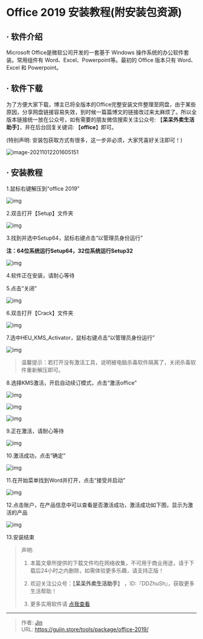 # Office 2019 安装教程(附安装包资源)



## · 软件介绍

Microsoft Office是微软公司开发的一套基于 Windows 操作系统的办公软件套装。常用组件有 Word、Excel、Powerpoint等。最初的 Office 版本只有 Word、Excel 和 Powerpoint。

## · 软件下载

为了方便大家下载，博主已将全版本的Office完整安装文件整理至网盘，由于某些原因，分享网盘链接容易失效，到时候一篇篇博文的链接改过来太麻烦了。所以全版本链接统一放在公众号，如有需要的朋友微信搜索关注公众号: 【**呆呆外卖生活助手**】，并在后台回复关键词: 【**office**】即可。

(特别声明: 安装包获取方式有很多，这一步非必须，大家凭喜好关注即可！)

![image-20211012201605151](https://img.gujin.store/img/image-20211012201605151.png)

## · 安装教程

1.鼠标右键解压到“office 2019”

![img](https://img.gujin.store/img/v2-0bd9512093dbe5b7c215d133e22e1a95_720w.png)

2.双击打开【Setup】文件夹

![img](https://img.gujin.store/img/v2-3d3ed4b14dbed648daee77a0828bb592_720w.png)



3.找到并选中Setup64，鼠标右键点击“以管理员身份运行”

**注：64位系统运行Setup64，32位系统运行Setup32**

![img](https://img.gujin.store/img/v2-e384f932ab2f11814126820a7325d5b1_720w.png)

4.软件正在安装，请耐心等待

5.点击“关闭”

![img](https://img.gujin.store/img/v2-6c9e48039c632a09fbc0671833f653fb_720w.png)

6.双击打开【Crack】文件夹

![img](https://img.gujin.store/img/v2-307e08ddd41f76263646b9308be2ca74_720w.png)



7.选中HEU_KMS_Activator，鼠标右键点击“以管理员身份运行”

![img](https://img.gujin.store/img/v2-5d96e433bb14d6d4383013533476ac10_720w.png)

> 温馨提示：若打开没有激活工具，说明被电脑杀毒软件隔离了，关闭杀毒软件重新解压即可。

8.选择KMS激活，开启自动续订模式，点击“激活office”

![img](https://img.gujin.store/img/v2-4ac2155faffd8fa0b7e6a7de726aaa90_720w.png)

![img](https://img.gujin.store/img/v2-1deb098b77fe6e2105db884ae3842542_720w.png)

![img](https://img.gujin.store/img/v2-8e4d5c050e0c30e9cf937c239f3a511a_720w.png)

9.正在激活，请耐心等待

![img](https://img.gujin.store/img/v2-fcc148d99dd436860d6488cc387054a2_720w.png)

10.激活成功，点击“确定”

![img](https://img.gujin.store/img/v2-e5708c31a121aa953a91c801d41c0bf9_720w.png)

11.在开始菜单找到Word并打开，点击“接受并启动”

![img](https://img.gujin.store/img/v2-2ff9d667d682f2976ed64ffd589e977c_720w.png)

12.点击账户，在产品信息中可以查看是否激活成功，激活成功如下图，显示为激活的产品

![img](https://img.gujin.store/img/v2-06bdca19497fbff8d83d2f4315953fb2_720w.png)

13.安装结束





> 声明: 
>
> 1. 本篇文章所提供的下载文件均在网络收集，不可用于商业用途，请于下载后24小时之内删除，如需体验更多乐趣，请支持正版！
>
> 2. 欢迎关注公众号：【**呆呆外卖生活助手**】 ，ID:『DDZhuSh』，获取更多生活帮助！
>
> 3. 更多实用软件请  [点我查看](/tools)


---

> 作者: [Jin](https://img.gujin.store/img/favicon.ico)  
> URL: https://gujin.store/tools/package/office-2019/  

